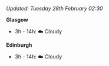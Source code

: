 *Updated: Tuesday 28th February 02:30*

**Glasgow**

* 3h - 14h: :cloud: Cloudy

**Edinburgh**

* 3h - 14h: :cloud: Cloudy
